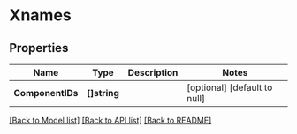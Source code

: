 # Xnames

## Properties
Name | Type | Description | Notes
------------ | ------------- | ------------- | -------------
**ComponentIDs** | **[]string** |  | [optional] [default to null]

[[Back to Model list]](../README.md#documentation-for-models) [[Back to API list]](../README.md#documentation-for-api-endpoints) [[Back to README]](../README.md)


